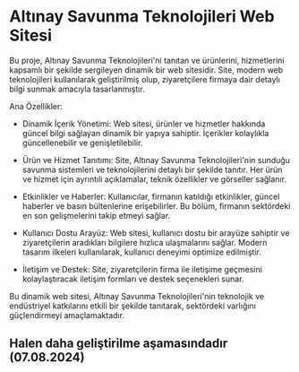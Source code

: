 <h1>Altınay Savunma Teknolojileri Web Sitesi</h1>
Bu proje, Altınay Savunma Teknolojileri'ni tanıtan ve ürünlerini, hizmetlerini kapsamlı bir şekilde sergileyen dinamik bir web sitesidir. Site, modern web teknolojileri kullanılarak geliştirilmiş olup, ziyaretçilere firmaya dair detaylı bilgi sunmak amacıyla tasarlanmıştır.

Ana Özellikler:

- Dinamik İçerik Yönetimi: Web sitesi, ürünler ve hizmetler hakkında güncel bilgi sağlayan dinamik bir yapıya sahiptir. İçerikler kolaylıkla güncellenebilir ve genişletilebilir.

- Ürün ve Hizmet Tanıtımı: Site, Altınay Savunma Teknolojileri'nin sunduğu savunma sistemleri ve teknolojilerini detaylı bir şekilde tanıtır. Her ürün ve hizmet için ayrıntılı açıklamalar, teknik özellikler ve görseller sağlanır.

- Etkinlikler ve Haberler: Kullanıcılar, firmanın katıldığı etkinlikler, güncel haberler ve basın bültenlerine erişebilirler. Bu bölüm, firmanın sektördeki en son gelişmelerini takip etmeyi sağlar.
  
- Kullanıcı Dostu Arayüz: Web sitesi, kullanıcı dostu bir arayüze sahiptir ve ziyaretçilerin aradıkları bilgilere hızlıca ulaşmalarını sağlar. Modern tasarım ilkeleri kullanılarak, kullanıcı deneyimi optimize edilmiştir.
  
- İletişim ve Destek: Site, ziyaretçilerin firma ile iletişime geçmesini kolaylaştıracak iletişim formları ve destek seçenekleri sunar.
  
Bu dinamik web sitesi, Altınay Savunma Teknolojileri'nin teknolojik ve endüstriyel katkılarını etkili bir şekilde tanıtarak, sektördeki varlığını güçlendirmeyi amaçlamaktadır.


<h2>Halen daha geliştirilme aşamasındadır (07.08.2024)</h2>
